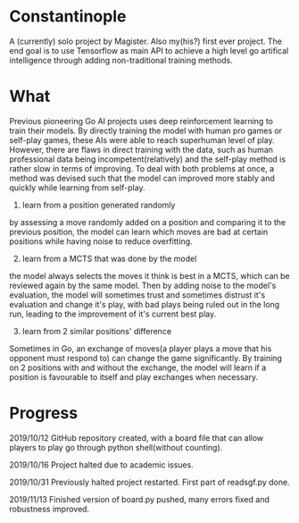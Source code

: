 # Constantinople
A (currently) solo project by Magister. Also my(his?) first ever project.
The end goal is to use Tensorflow as main API to achieve a high level go artifical intelligence through adding non-traditional training methods.

# What
Previous pioneering Go AI projects uses deep reinforcement learning to train their models. By directly training the model with human pro games or self-play games, these AIs were able to reach superhuman level of play. However, there are flaws in direct training with the data, such as human professional data being incompetent(relatively) and the self-play method is rather slow in terms of improving. To deal with both problems at once, a method was devised such that the model can improved more stably and quickly while learning from self-play.

1. learn from a position generated randomly

by assessing a move randomly added on a position and comparing it to the previous position, the model can learn which moves are bad at certain positions while having noise to reduce overfitting.

2. learn from a MCTS that was done by the model

the model always selects the moves it think is best in a MCTS, which can be reviewed again by the same model. Then by adding noise to the model's evaluation, the model will sometimes trust and sometimes distrust it's evaluation and change it's play, with bad plays being ruled out in the long run, leading to the improvement of it's current best play.

3. learn from 2 similar positions' difference

Sometimes in Go, an exchange of moves(a player plays a move that his opponent must respond to) can change the game significantly. By training on 2 positions with and without the exchange, the model will learn if a position is favourable to itself and play exchanges when necessary.

# Progress
2019/10/12 GitHub repository created, with a board file that can allow players to play go through python shell(without counting).

2019/10/16 Project halted due to academic issues.

2019/10/31 Previously halted project restarted. First part of readsgf.py done.

2019/11/13 Finished version of board.py pushed, many errors fixed and robustness improved.
